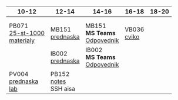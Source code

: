 | 10-12 | 12-14 | 14-16 | 16-18 | 18-20 |
| --- | --- | --- | --- | --- |
||||||
||||||
|PB071<br>[25-st-1000](https://discord.com/channels/686960338746605568/815661266211045386)<br>[materialy](https://www.fi.muni.cz/pb071/seminars/)|MB151<br>[prednaska](https://is.muni.cz/auth/el/fi/jaro2021/MB151/index-WOhNcl.qwarp)|MB151<br>**MS Teams**<br>[Odpovednik](https://is.muni.cz/auth/elearning/test_pruchod_el_student?jen_predmet=1323783)|VB036<br>[cviko](https://teams.microsoft.com/l/meetup-join/19%3ameeting_N2QxMjA4MDUtMzMyOS00OWE2LTgzOWMtYjViYjc0OTIyNjMz%40thread.v2/0?context=%7b%22Tid%22%3a%2211904f23-f0db-4cdc-96f7-390bd55fcee8%22%2c%22Oid%22%3a%22a32bddd1-c151-4c82-ab14-51f9c9d698d0%22%7d)||
||IB002<br>[prednaska](https://is.muni.cz/auth/el/fi/jaro2021/IB002/um/video_prednasky/)|IB002<br>**MS Teams**<br>[Odpovednik](https://is.muni.cz/auth/elearning/test_pruchod_el_student?jen_predmet=1323745)|||
|PV004<br>[prednaska](https://is.muni.cz/auth/el/fi/jaro2021/PV004/um/prednasky/)<br>[lab](https://is.muni.cz/auth/edutools/brandejs/pv004lab)|PB152<br>[notes](https://is.muni.cz/auth/el/fi/jaro2021/PB152cv/um/text/pb152.notes.pdf)<br>SSH aisa||||
